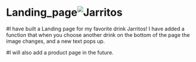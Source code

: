 # Landing_page![Jarritos](https://github.com/AlperAyik/Landing_page/assets/144916215/697f80c8-3dce-43db-a8e3-1d95d1aaf28c)
#I have built a Landing page for my favorite drink Jarritos!
I have added a function that when you choose another drink on the bottom of the page the image changes, and a new text pops up.

#I will also add a product page in the future.
